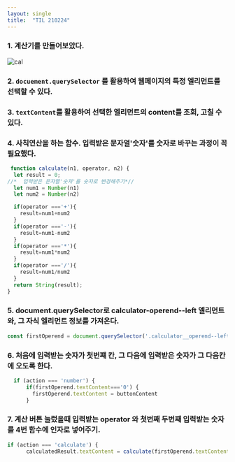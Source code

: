 ```yaml
---
layout: single 
title:  "TIL 210224"
---
```



### 1. 계산기를 만들어보았다.
![cal](https://user-images.githubusercontent.com/79474304/109122629-3730bd80-778c-11eb-9e25-28fb1c9f1d2a.png)
### 2. `docuement.querySelector` 를 활용하여 웹페이지의 특정 엘리먼트를 선택할 수 있다.
### 3. `textContent`를 활용하여 선택한 엘리먼트의 content를 조회, 고칠 수 있다.
### 4. 사칙연산을 하는 함수. 입력받은 문자열'숫자'를 숫자로 바꾸는 과정이 꼭 필요했다.

```javascript
 function calculate(n1, operator, n2) {
  let result = 0;
//*  입력받은 문자열'숫자'를 숫자로 변경해주기*//
  let num1 = Number(n1)
  let num2 = Number(n2)

  if(operator ==='+'){
    result=num1+num2
  }
  if(operator ==='-'){
    result=num1-num2
  }
  if(operator ==='*'){
    result=num1*num2
  }
  if(operator ==='/'){
    result=num1/num2
  }
  return String(result);
}
```

### 5. document.querySelector로 calculator-operend--left 엘리먼트와, 그 자식 엘리먼트 정보를 가져온다.

```javascript
const firstOperend = document.querySelector('.calculator__operend--left');
```

### 6. 처음에 입력받는 숫자가 첫번쨰 칸, 그 다음에 입력받은 숫자가 그 다음칸에 오도록 한다.

```javascript
  if (action === 'number') {
      if(firstOperend.textContent==='0') {
        firstOperend.textContent = buttonContent
      }
```

### 7. 계산 버튼 눌렀을때 입력받는 operator 와 첫번째 두번째 입력받는 숫자를 4번 함수에 인자로 넣어주기.
 
```javascript
if (action === 'calculate') {
      calculatedResult.textContent = calculate(firstOperend.textContent, operator.textContent, secondOperend.textContent)
```

